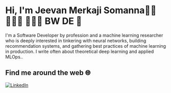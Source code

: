 # Hi, I'm Jeevan Merkaji Somanna👋🏼 👨🏽‍🎓 👨🏽‍💻 BW DE 👋

I'm a Software Developer by profession and a  machine learning researcher who is deeply interested in tinkering with neural networks, building recommendation systems, and gathering best practices of machine learning in production. I write often about theoretical deep learning and applied MLOps..


## **Find me around the web** 🌐  

[![LinkedIn](https://img.shields.io/badge/LinkedIn-Profile-green?style=for-the-badge&logo=linkedin)](https://www.linkedin.com/in/jeevan-m-s-074aa5149/)  

